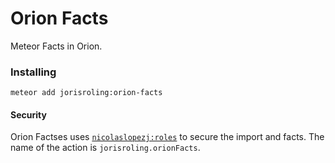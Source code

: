 Orion Facts
===========

Meteor Facts in Orion.

### Installing

```
meteor add jorisroling:orion-facts
```

#### Security

Orion Factses uses [```nicolaslopezj:roles```](http://github.com/nicolaslopezj/roles) to secure the import and facts. The name of the action is ```jorisroling.orionFacts```.
